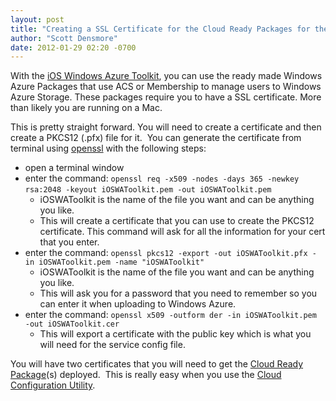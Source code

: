 ```yaml
---
layout: post
title: "Creating a SSL Certificate for the Cloud Ready Packages for the iOS Windows Azure Toolkit"
author: "Scott Densmore"
date: 2012-01-29 02:20 -0700
---
```


With the [iOS Windows Azure Toolkit](https://github.com/microsoft-dpe/wa-toolkit-ios), you can use the ready made Windows Azure Packages that use ACS or Membership to manage users to Windows Azure Storage. These packages require you to have a SSL certificate. More than likely you are running on a Mac.

This is pretty straight forward. You will need to create a certificate and then create a PKCS12 (.pfx) file for it.  You can generate the certificate from terminal using [openssl](http://www.openssl.org/docs/apps/req.html) with the following steps:

* open a terminal window
* enter the command: `openssl req -x509 -nodes -days 365 -newkey rsa:2048 -keyout iOSWAToolkit.pem -out iOSWAToolkit.pem`  
  * iOSWAToolkit is the name of the file you want and can be anything you like.
  * This will create a certificate that you can use to create the PKCS12 certificate. This command will ask for all the information for your cert that you enter.
* enter the command: `openssl pkcs12 -export -out iOSWAToolkit.pfx -in iOSWAToolkit.pem -name "iOSWAToolkit"`
  * iOSWAToolkit is the name of the file you want and can be anything you like.
  * This will ask you for a password that you need to remember so you can enter it when uploading to Windows Azure.
* enter the command: `openssl x509 -outform der -in iOSWAToolkit.pem -out iOSWAToolkit.cer`
  * This will export a certificate with the public key which is what you will need for the service config file.

You will have two certificates that you will need to get the [Cloud Ready Package](https://github.com/microsoft-dpe/wa-toolkit-cloudreadypackages)(s) deployed.  This is really easy when you use the [Cloud Configuration Utility](https://github.com/microsoft-dpe/wa-toolkit-ios-configutility).